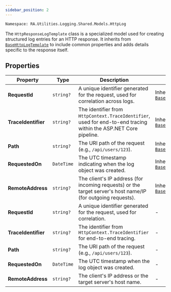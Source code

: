 ```yaml
---
sidebar_position: 2
---
```


```bash
Namespace: RA.Utilities.Logging.Shared.Models.HttpLog
```

The `HttpResponseLogTemplate` class is a specialized model used for creating structured log entries for an HTTP response.
It inherits from [`BaseHttpLogTemplate`](BaseHttpLogTemplate.md) to include common properties and adds details specific to the response itself.

## Properties
| Property |	Type |	Description | Inherited |
| -------- |	---- |	----------- | --------- |
| **RequestId** |	`string?` |	A unique identifier generated for the request, used for correlation across logs. | Inherited from [`BaseHttpLogTemplate`](BaseHttpLogTemplate.md) |
| **TraceIdentifier** |	`string?` |	The identifier from `HttpContext.TraceIdentifier`, used for end-to-end tracing within the ASP.NET Core pipeline. | Inherited from [`BaseHttpLogTemplate`](BaseHttpLogTemplate.md) |
| **Path** |	`string?` |	The URI path of the request (e.g., `/api/users/123`). | Inherited from [`BaseHttpLogTemplate`](BaseHttpLogTemplate.md) |
| **RequestedOn** |	`DateTime` |	The UTC timestamp indicating when the log object was created. | Inherited from [`BaseHttpLogTemplate`](BaseHttpLogTemplate.md) |
| **RemoteAddress** |	`string?` |	The client's IP address (for incoming requests) or the target server's host name/IP (for outgoing requests). | Inherited from [`BaseHttpLogTemplate`](BaseHttpLogTemplate.md) |
| **RequestId** |	`string?` |	A unique identifier generated for the request, used for correlation. | - |
| **TraceIdentifier** |	`string?` |	The identifier from `HttpContext.TraceIdentifier` for end-to-end tracing. | - |
| **Path** |	`string?` |	The URI path of the request (e.g., `/api/users/123`). | - |
| **RequestedOn** |	`DateTime` |	The UTC timestamp when the log object was created. | - |
| **RemoteAddress** |	`string?` |	The client's IP address or the target server's host name. | - |